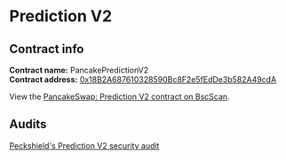 # Prediction V2

## Contract info

**Contract name:** PancakePredictionV2  
**Contract address:** [0x18B2A687610328590Bc8F2e5fEdDe3b582A49cdA](https://bscscan.com/address/0x5aF6D33DE2ccEC94efb1bDF8f92Bd58085432d2c)

View the [PancakeSwap: Prediction V2 contract on BscScan](https://bscscan.com/address/0x5aF6D33DE2ccEC94efb1bDF8f92Bd58085432d2c#code).

## Audits

[Peckshield's Prediction V2 security audit](https://github.com/peckshield/publications/blob/master/audit_reports/PeckShield-Audit-Report-PancakeSwap-PredictionV2-v1.0.pdf)

